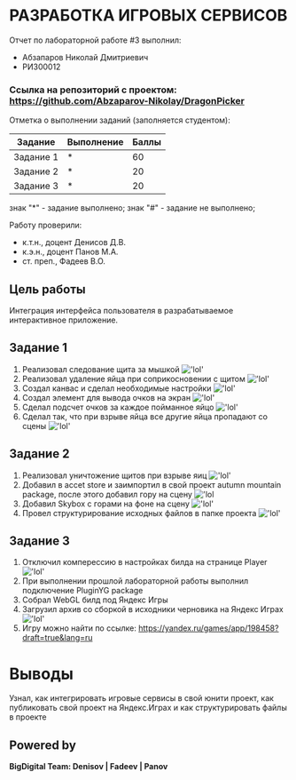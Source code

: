 # РАЗРАБОТКА ИГРОВЫХ СЕРВИСОВ
Отчет по лабораторной работе #3 выполнил:
- Абзапаров Николай Дмитриевич
- РИ300012
### Ссылка на репозиторий с проектом: https://github.com/Abzaparov-Nikolay/DragonPicker

Отметка о выполнении заданий (заполняется студентом):

| Задание | Выполнение | Баллы |
| ------ | ------ | ------ |
| Задание 1 | * | 60 |
| Задание 2 | * | 20 |
| Задание 3 | * | 20 |

знак "*" - задание выполнено; знак "#" - задание не выполнено;

Работу проверили:
- к.т.н., доцент Денисов Д.В.
- к.э.н., доцент Панов М.А.
- ст. преп., Фадеев В.О.

## Цель работы
Интеграция интерфейса пользователя в разрабатываемое интерактивное приложение.

## Задание 1
1) Реализовал следование щита за мышкой 
!['lol'](Screenshots/1.gif)
2) Реализовал удаление яйца при соприкосновении с щитом
   !['lol'](Screenshots/2.gif)
3) Создал канвас и сделал необходимые настройки
   !['lol'](Screenshots/3.PNG)
4) Создал элемент для вывода очков на экран
   !['lol'](Screenshots/4.PNG)
5) Сделал подсчет очков за каждое пойманное яйцо
   !['lol'](Screenshots/5.gif)
6) Сделал так, что при взрыве яйца все другие яйца пропадают со сцены
   !['lol'](Screenshots/6.gif)
## Задание 2

1) Реализовал уничтожение щитов при взрыве яиц
   !['lol'](Screenshots/7.gif)
2)  Добавил в accet store и заимпортил в свой проект autumn mountain package, после этого добавил гору на сцену
   !['lol](Screenshots/8.PNG)
3)  Добавил Skybox с горами на фоне на сцену
   !['lol'](Screenshots/9.PNG)
4)  Провел структурирование исходных файлов в папке проекта
   !['lol'](Screenshots/10.PNG)
   ## Задание 3

1) Отключил комперессию в настройках билда на странице Player
   !['lol'](Screenshots/11.PNG)
2) При выполнении прошлой лабораторной работы выполнил подключение PluginYG package
3)  Собрал WebGL билд под Яндекс Игры
4)  Загрузил архив со сборкой в исходники черновика на Яндекс Играх
   !['lol'](Screenshots/12.PNG)
5)  Игру можно найти по ссылке: https://yandex.ru/games/app/198458?draft=true&lang=ru


# Выводы
Узнал, как интегрировать игровые сервисы в свой юнити проект, как публиковать свой проект на Яндекс.Играх и как структурировать файлы в проекте
## Powered by

**BigDigital Team: Denisov | Fadeev | Panov**
